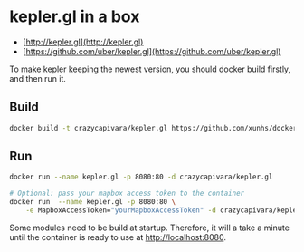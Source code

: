 # kepler.gl in a box

* [http://kepler.gl](http://kepler.gl)
* [https://github.com/uber/kepler.gl](https://github.com/uber/kepler.gl)

To make kepler keeping the newest version, you should docker build firstly, and then run it.

## Build

```bash
docker build -t crazycapivara/kepler.gl https://github.com/xunhs/docker-kepler.gl.git
```


## Run

```bash
docker run --name kepler.gl -p 8080:80 -d crazycapivara/kepler.gl

# Optional: pass your mapbox access token to the container
docker run  --name kepler.gl -p 8080:80 \
	-e MapboxAccessToken="yourMapboxAccessToken" -d crazycapivara/kepler.gl
```

Some modules need to be build at startup. Therefore, it will a take a minute until the container is ready to use
at [http://localhost:8080](http://localhost:8080).
